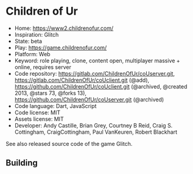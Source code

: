 # Children of Ur

- Home: https://www2.childrenofur.com/
- Inspiration: Glitch
- State: beta
- Play: https://game.childrenofur.com/
- Platform: Web
- Keyword: role playing, clone, content open, multiplayer massive + online, requires server
- Code repository: https://gitlab.com/ChildrenOfUr/coUserver.git, https://gitlab.com/ChildrenOfUr/coUclient.git (@add), https://github.com/ChildrenOfUr/coUclient.git (@archived, @created 2013, @stars 73, @forks 13), https://github.com/ChildrenOfUr/coUserver.git (@archived)
- Code language: Dart, JavaScript
- Code license: MIT
- Assets license: MIT
- Developer: Andy Castille, Brian Grey, Courtney B Reid, Craig S. Cottingham, CraigCottingham, Paul VanKeuren, Robert Blackhart

See also released source code of the game Glitch.

## Building
